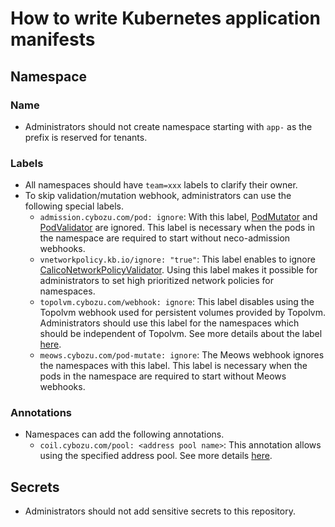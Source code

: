 How to write Kubernetes application manifests
=============================================

## Namespace

### Name

- Administrators should not create namespace starting with `app-` as the prefix is reserved for tenants.

### Labels

- All namespaces should have `team=xxx` labels to clarify their owner.
- To skip validation/mutation webhook, administrators can use the following special labels.
  - `admission.cybozu.com/pod: ignore`: With this label, [PodMutator](https://github.com/cybozu/neco-containers/blob/main/admission/README.md#podmutator) and [PodValidator](https://github.com/cybozu/neco-containers/blob/main/admission/README.md#podvalidator) are ignored. This label is necessary when the pods in the namespace are required to start without neco-admission webhooks.
  - `vnetworkpolicy.kb.io/ignore: "true"`: This label enables to ignore [CalicoNetworkPolicyValidator](https://github.com/cybozu/neco-containers/blob/main/admission/README.md#caliconetworkpolicyvalidator). Using this label makes it possible for administrators to set high prioritized network policies for namespaces.
  - `topolvm.cybozu.com/webhook: ignore`: This label disables using the Topolvm webhook used for persistent volumes provided by Topolvm. Administrators should use this label for the namespaces which should be independent of Topolvm. See more details about the label [here](https://github.com/topolvm/topolvm/blob/main/deploy/README.md#protect-system-namespaces-from-topolvm-webhook).
  - `meows.cybozu.com/pod-mutate: ignore`: The Meows webhook ignores the namespaces with this label.  This label is necessary when the pods in the namespace are required to start without Meows webhooks.

### Annotations

- Namespaces can add the following annotations.
  - `coil.cybozu.com/pool: <address pool name>`: This annotation allows using the specified address pool. See more details [here](https://github.com/cybozu-go/coil/blob/main/docs/usage.md#using-non-default-pools).



## Secrets

- Administrators should not add sensitive secrets to this repository.
